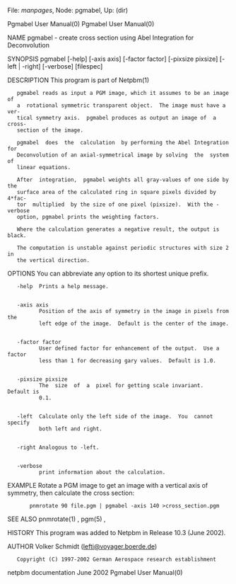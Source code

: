 File: *manpages*,  Node: pgmabel,  Up: (dir)

Pgmabel User Manual(0)                                  Pgmabel User Manual(0)



NAME
       pgmabel - create cross section using Abel Integration for Deconvolution


SYNOPSIS
       pgmabel [-help] [-axis axis] [-factor factor] [-pixsize pixsize] [-left
       | -right] [-verbose] [filespec]


DESCRIPTION
       This program is part of Netpbm(1)

       pgmabel reads as input a PGM image, which it assumes to be an image  of
       a  rotational symmetric transparent object.  The image must have a ver-
       tical symmetry axis.  pgmabel produces as output an image of  a  cross-
       section of the image.

       pgmabel  does  the  calculation  by performing the Abel Integration for
       Deconvolution of an axial-symmetrical image by solving  the  system  of
       linear equations.

       After  integration,  pgmabel weights all gray-values of one side by the
       surface area of the calculated ring in square pixels divided by  4*fac-
       tor  multiplied  by the size of one pixel (pixsize).  With the -verbose
       option, pgmabel prints the weighting factors.

       Where the calculation generates a negative result, the output is black.

       The computation is unstable against periodic structures with size 2  in
       the vertical direction.


OPTIONS
       You can abbreviate any option to its shortest unique prefix.




       -help  Prints a help message.


       -axis axis
              Position of the axis of symmetry in the image in pixels from the
              left edge of the image.  Default is the center of the image.


       -factor factor
              User defined factor for enhancement of the output.  Use a factor
              less than 1 for decreasing gary values.  Default is 1.0.


       -pixsize pixsize
              The  size  of  a  pixel for getting scale invariant.  Default is
              0.1.


       -left  Calculate only the left side of the image.  You  cannot  specify
              both left and right.


       -right Analogous to -left.


       -verbose
              print information about the calculation.




EXAMPLE
       Rotate  a  PGM  image to get an image with a vertical axis of symmetry,
       then calculate the cross section:

           pnmrotate 90 file.pgm | pgmabel -axis 140 >cross_section.pgm




SEE ALSO
       pnmrotate(1) , pgm(5) ,


HISTORY
       This program was added to Netpbm in Release 10.3 (June 2002).


AUTHOR
       Volker Schmidt (lefti@voyager.boerde.de)

       Copyright (C) 1997-2002 German Aerospace research establishment



netpbm documentation               June 2002            Pgmabel User Manual(0)
